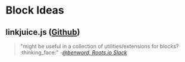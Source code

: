 # Block Ideas

## linkjuice.js ([Github](https://github.com/toddmotto/linkjuice))

> "might be useful in a collection of utilities/extensions for blocks? :thinking_face:" 
<cite>-[@benword, Roots.io Slack](https://roots.slack.com/archives/CEMDL1WDS/p1545689074019200)</cite>

